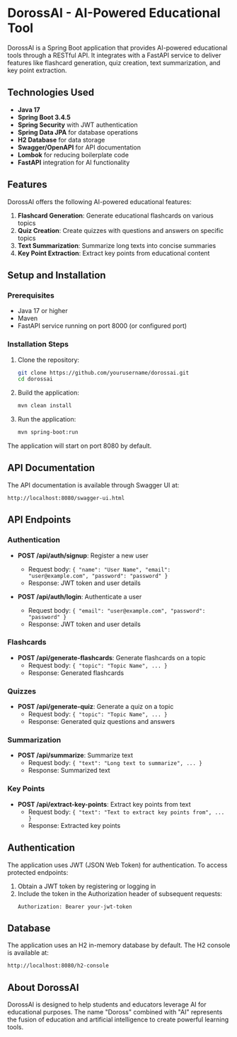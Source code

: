 # DorossAI - AI-Powered Educational Tool

DorossAI is a Spring Boot application that provides AI-powered educational tools through a RESTful API. It integrates with a FastAPI service to deliver features like flashcard generation, quiz creation, text summarization, and key point extraction.

## Technologies Used

- **Java 17**
- **Spring Boot 3.4.5**
- **Spring Security** with JWT authentication
- **Spring Data JPA** for database operations
- **H2 Database** for data storage
- **Swagger/OpenAPI** for API documentation
- **Lombok** for reducing boilerplate code
- **FastAPI** integration for AI functionality

## Features

DorossAI offers the following AI-powered educational features:

1. **Flashcard Generation**: Generate educational flashcards on various topics
2. **Quiz Creation**: Create quizzes with questions and answers on specific topics
3. **Text Summarization**: Summarize long texts into concise summaries
4. **Key Point Extraction**: Extract key points from educational content

## Setup and Installation

### Prerequisites

- Java 17 or higher
- Maven
- FastAPI service running on port 8000 (or configured port)

### Installation Steps

1. Clone the repository:
   ```bash
   git clone https://github.com/yourusername/dorossai.git
   cd dorossai
   ```

2. Build the application:
   ```bash
   mvn clean install
   ```

3. Run the application:
   ```bash
   mvn spring-boot:run
   ```

The application will start on port 8080 by default.



## API Documentation

The API documentation is available through Swagger UI at:
```
http://localhost:8080/swagger-ui.html
```

## API Endpoints

### Authentication

- **POST /api/auth/signup**: Register a new user
  - Request body: `{ "name": "User Name", "email": "user@example.com", "password": "password" }`
  - Response: JWT token and user details

- **POST /api/auth/login**: Authenticate a user
  - Request body: `{ "email": "user@example.com", "password": "password" }`
  - Response: JWT token and user details

### Flashcards

- **POST /api/generate-flashcards**: Generate flashcards on a topic
  - Request body: `{ "topic": "Topic Name", ... }`
  - Response: Generated flashcards

### Quizzes

- **POST /api/generate-quiz**: Generate a quiz on a topic
  - Request body: `{ "topic": "Topic Name", ... }`
  - Response: Generated quiz questions and answers

### Summarization

- **POST /api/summarize**: Summarize text
  - Request body: `{ "text": "Long text to summarize", ... }`
  - Response: Summarized text

### Key Points

- **POST /api/extract-key-points**: Extract key points from text
  - Request body: `{ "text": "Text to extract key points from", ... }`
  - Response: Extracted key points

## Authentication

The application uses JWT (JSON Web Token) for authentication. To access protected endpoints:

1. Obtain a JWT token by registering or logging in
2. Include the token in the Authorization header of subsequent requests:
   ```
   Authorization: Bearer your-jwt-token
   ```

## Database

The application uses an H2 in-memory database by default. The H2 console is available at:
```
http://localhost:8080/h2-console
```

## About DorossAI

DorossAI is designed to help students and educators leverage AI for educational purposes. The name "Doross" combined with "AI" represents the fusion of education and artificial intelligence to create powerful learning tools.
